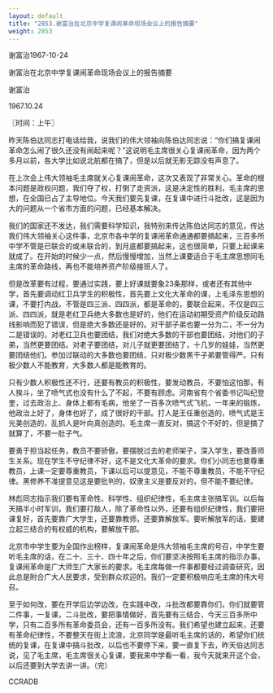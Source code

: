 ```yaml
---
layout: default
title: "2853.谢富治在北京中学复课闹革命现场会议上的报告摘要"
weight: 2853
---
```


谢富治1967-10-24

谢富治在北京中学复课闹革命现场会议上的报告摘要

谢富治

1967.10.24

〖时间：上午〗

昨天陈伯达同志打电话给我，说我们的伟大领袖向陈伯达同志说：“你们搞复课闹革命怎么闹了很久还没有闹起来呢？”这说明毛主席很关心复课闹革命，因为两个多月以前，各大学比如说北航都在搞了，但是以后就无影无踪没有声息了。

在上次会上伟大领袖毛主席就关心复课闹革命，这次又表现了非常关心。革命的根本问题是政权问题，我们夺了权，打倒了走资派，这是决定性的胜利，毛主席的思想，在全国已占了主导地位。今天我们要先复课，在复课中进行斗批改，这是因为大的问题从一个省市方面的问题，已经基本解决。

我们的国家还不发达，我们需要科学知识，我特别来传达陈伯达同志的意见，传达我们伟大领袖关心这件事，北京市各中学的复课闹革命通通都要搞起来，三百多所中学不管是已联合的或未联合的，到月底都要搞起来，这也很简单，只要上起课来就成了。在开始的时候少一点，然后慢慢增加，当然上课要适合于毛主席思想同毛主席的革命路线，再也不能培养资产阶级接班人了。

但是改革要有过程，要通过实践，要上好课就要象23条那样，或者还有其他中学，首先要调动红卫兵学生的积极性，首先要上文化大革命的课，上毛泽东思想的课，不要打内战，不管是四三派、四四派，都是革命的，要联合起来，不仅是四三派、四四派，就是老红卫兵绝大多数也是好的，他们在运动初期受资产阶级反动路线影响而犯了错误，但是绝大多数还是好的。对干部子弟也要一分为二，不一分为二是错误的，对老红卫兵也要团结，我们对绝大多数的干部也要团结，对他们的子弟，当然更要团结。对老子要团结，对儿子就更要团结了，十几岁的娃娃，当然更要团结他们。参加过联动的大多数也要团结，只对极少数黑干子弟要管得严。只有极少数人不能教育，大多数人都是能教育的。

只有少数人积极性还不行，还要有教员的积极性，要发动教员，不要怕这怕那，有人挨斗，坐了喷气式也没有什么了不起，不要有顾虑。河南省有个省委书记叫纪登奎，过去政治上、身体上都有毛病，他坐了一百多次喷气式飞机，一年来的锻炼，他政治上好了，身体也好了，成了很好的干部。打人是王任重创造的，喷气式是王光美创造的，乱抓人是叶向真创造的。毛主席一直反对，搞这个不好的，但是搞了就算了，不要一肚子气。

要勇于担当起任务，教员不要骄傲，要摆脱过去的老师架子，深入学生，要改善师生关系。现在学生不守纪律不好，这不是文化大革命的要求。你们小同志也要尊重教员，上课一定要尊重教员，下课以后可以提意见，不能不尊重教员，不能不守纪律。黑修养不准提意见这是要批判的，奴隶主义是要反对的，但不能不要纪律。

林彪同志指示我们要有革命性、科学性、组织纪律性，毛主席主张搞军训。以后每天搞半小时军训，我们要打敌人，除了革命性以外，还要有组织纪律性，我们要把课复好，首先要靠广大学生，还要靠教师，还要靠解放军。要听解放军的话，要建立起三结合的有权威的机构，要解放干部。

北京市中学生要为全国作出榜样，复课闹革命是伟大领袖毛主席的号召，中学生要听毛主席的话，在二十、三十、四十年之后，你们要坚决按照毛主席的指示办事，复课闹革命是广大师生广大家长的要求。毛主席每做一件事都要经过调查研究，因此总是附合广大人民要求，受到群众欢迎的。我们一定要积极响应毛主席的伟大号召。

至于如何改，要在开学后边学边改，在实践中改，斗批改都要靠你们，你们就要管二件事，一复课，二斗批改，要把事情做好，首先要有三结合，今天三百多所中学，只有二百多所有革命委员会，还有一百多所没有。我们希望也建立起来，还要有革命纪律性，不要整天在街上流浪，北京同学是最听毛主席的话的，希望你们统统的复课，在复课中搞斗批改，以后也不要停下来，要一直复下去，昨天伯达同志说，见了毛主席，毛主席很关心复课，要我来中学看一看，我今天就来开这个会，以后还要到大学去讲一讲。（完）

CCRADB

